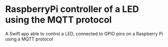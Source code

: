 # RaspberryPi controller of a LED using the MQTT protocol
A Swift app able to control a LED, connected to GPIO pins on a Raspberry Pi using a MQTT protocol
